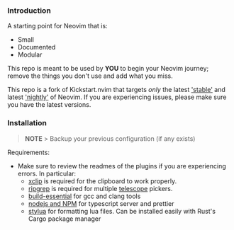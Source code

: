 ### Introduction

A starting point for Neovim that is:

- Small
- Documented
- Modular

This repo is meant to be used by **YOU** to begin your Neovim journey; remove the things you don't use and add what you miss.

This repo is a fork of Kickstart.nvim that targets _only_ the latest ['stable'](https://github.com/neovim/neovim/releases/tag/stable) and latest ['nightly'](https://github.com/neovim/neovim/releases/tag/nightly) of Neovim. If you are experiencing issues, please make sure you have the latest versions.

### Installation

> **NOTE** > Backup your previous configuration (if any exists)

Requirements:

- Make sure to review the readmes of the plugins if you are experiencing errors. In particular:
  - [xclip](https://linuxconfig.org/how-to-use-xclip-on-linux) is required for the clipboard to work properly.
  - [ripgrep](https://github.com/BurntSushi/ripgrep#installation) is required for multiple [telescope](https://github.com/nvim-telescope/telescope.nvim#suggested-dependencies) pickers.
  - [build-essential](https://phoenixnap.com/kb/install-gcc-ubuntu) for gcc and clang tools
  - [nodejs and NPM](https://nodejs.org/en) for typescript server and prettier
  - [stylua](https://github.com/JohnnyMorganz/StyLua) for formatting lua files. Can be installed easily with Rust's Cargo package manager
